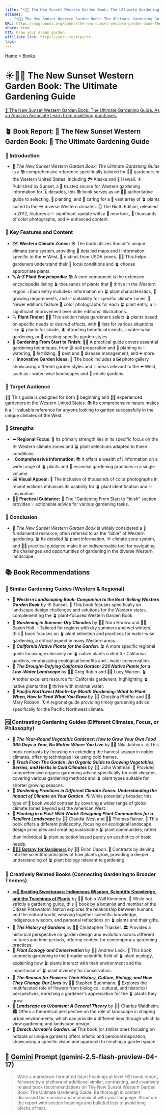 ```yaml
---
title: "☀️📖🌿 The New Sunset Western Garden Book: The Ultimate Gardening Guide"
aliases:
  - "☀️📖🌿 The New Sunset Western Garden Book: The Ultimate Gardening Guide"
URL: https://bagrounds.org/books/the-new-sunset-western-garden-book-the-ultimate-gardening-guide
share: true
CTA: Grow your dream garden.
affiliate link: https://amzn.to/4lpccrr
tags: 
---
```

[Home](../index.md) > [Books](./index.md)  
# ☀️📖🌿 The New Sunset Western Garden Book: The Ultimate Gardening Guide  
[🛒 The New Sunset Western Garden Book: The Ultimate Gardening Guide. As an Amazon Associate I earn from qualifying purchases.](https://amzn.to/4lpccrr)  
  
## 🪴 Book Report: 📖 The New Sunset Western Garden Book: 🌻 The Ultimate Gardening Guide  
  
### 🌿 Introduction  
  
* 📖 *The New Sunset Western Garden Book: The Ultimate Gardening Guide* is a 📚 comprehensive reference specifically tailored for 🧑‍🌾 gardeners in the Western United States, including 🏞️ Alaska and 🌺 Hawaii. ☀️ Published by Sunset, a 🤝 trusted source for Western gardening information for 🗓️ decades, this 📚 book serves as an 🧑‍🏫 authoritative guide to selecting, 🌱 planting, and 💚 caring for a 🌿 vast array of 🪴 plants suited to the ☀️ diverse Western climates. 🗓️ The Ninth Edition, released in 2012, features a ✨ significant update with a 🎨 new look, 📸 thousands of color photographs, and ➕ enhanced content.  
  
### 🔑 Key Features and Content  
  
* 🗺️ **Western Climate Zones:** ☀️ The book utilizes Sunset's unique climate zone system, providing 📍 detailed maps and ℹ️ information specific to the ⬅️ West, 🌳 distinct from USDA zones. 🧑‍🌾 This helps gardeners understand their 📍 local conditions and 🪴 choose appropriate plants.  
* 🔤 **A-Z Plant Encyclopedia:** 📚 A core component is the extensive encyclopedia listing 🪴 thousands of plants that 🌱 thrive in the Western region. ℹ️ Each entry includes ℹ️ information on 🪴 plant characteristics, 🌱 growing requirements, and ✅ suitability for specific climate zones. 📸 Newer editions feature 🎨 color photographs for each 🪴 plant entry, a ✨ significant improvement over older editions' illustrations.  
* 🔍 **Plant Finder:** 🧑‍🌾 This section helps gardeners select 🪴 plants based on specific needs or desired effects, with 📝 lists for various situations like 🪴 plants for shade, 🪲 attracting beneficial insects, 💧 water-wise gardening, or 🏡 creating specific garden styles.  
* 🌱 **Gardening From Start to Finish:** 🧑‍🌾 A practical guide covers essential gardening techniques, from 흙 soil preparation and 🌱 planting to 💧 watering, 🧪 fertilizing, 🐛 pest and 🤒 disease management, and ➕ more.  
* 💡 **Innovative Garden Ideas:** 🏡 The book includes a 🖼️ photo gallery showcasing different garden styles and 💡 ideas relevant to the ⬅️ West, such as 💧 water-wise landscapes and 🍎 edible gardens.  
  
### 🎯 Target Audience  
  
🧑‍🌾 This guide is designed for both 👶 beginning and 🧑‍🌾 experienced gardeners in the Western United States. 📚 Its comprehensive nature makes it a ✨ valuable reference for anyone looking to garden successfully in the unique climates of the West.  
  
### 💪 Strengths  
  
* ⬅️ **Regional Focus:** 💪 Its primary strength lies in its specific focus on the ☀️ Western climate zones and 🪴 plant selections adapted to these conditions.  
* ℹ️ **Comprehensive Information:** 📚 It offers a wealth of ℹ️ information on a wide range of 🪴 plants and 🌱 essential gardening practices in a single volume.  
* 🖼️ **Visual Appeal:** 📸 The inclusion of thousands of color photographs in recent editions enhances its usability for 🪴 plant identification and ✨ inspiration.  
* 🧑‍🏫 **Practical Guidance:** 🌱 The "Gardening From Start to Finish" section provides 💡 actionable advice for various gardening tasks.  
  
### 🏁 Conclusion  
  
* 📖 *The New Sunset Western Garden Book* is widely considered a 🔑 fundamental resource, often referred to as the "bible" of Western gardening. 🪴 Its detailed 🪴 plant information, ☀️ climate zone system, and 🧑‍🏫 practical guidance make it an indispensable tool for navigating the challenges and opportunities of gardening in the diverse Western landscape.  
  
## 📚 Book Recommendations  
  
### 🌳 Similar Gardening Guides (Western & Regional)  
  
* 📖 ***Western Landscaping Book: Companion to the Best-Selling Western Garden Book*** by ☀️ Sunset. 🏡 This book focuses specifically on landscape design challenges and solutions for the Western states, complementing the 🪴 plant-focused Western Garden Book.  
* 📖 ***Gardening in Summer-Dry Climates*** by 🧑‍🌾 Nora Harlow and 🧑‍🌾 Saxon Holt. 💧 Tailored for regions with dry summers and wet winters, this 📖 book focuses on 🪴 plant selection and practices for water-wise gardening, a critical aspect in many Western areas.  
* 📖 ***California Native Plants for the Garden***. 🪴 A more specific regional guide focusing exclusively on 🪴 native plants suited for California gardens, emphasizing ecological benefits and 💧 water conservation.  
* 📖 ***The Drought-Defying California Garden: 230 Native Plants for a Low-Water Landscape*** by 🧑‍🌾 Greg Rubin and 🧑‍🌾 Lucy Warren. 🪴 Another excellent resource for California gardeners, highlighting 🪴 native plants that 🌱 thrive with minimal water.  
* 📖 ***Pacific Northwest Month-by-Month Gardening: What to Plant When, How to Tend What You Grow*** by 🧑‍🌾 Christina Pfeiffer and 🧑‍🌾 Mary Robson. 🗓️ A regional guide providing timely gardening advice specifically for the Pacific Northwest climate.  
  
### 🆚 Contrasting Gardening Guides (Different Climates, Focus, or Philosophy)  
  
* 📖 ***The Year-Round Vegetable Gardener: How to Grow Your Own Food 365 Days a Year, No Matter Where You Live*** by 🧑‍🌾 Niki Jabbour. ❄️ This book contrasts by focusing on extending the harvest season in colder climates, offering techniques like using cold frames.  
* 📖 ***Fresh From The Garden: An Organic Guide to Growing Vegetables, Berries, and Herbs in Cold Climates*** by 🧑‍🌾 John Whitman. 🧊 Provides comprehensive organic gardening advice specifically for cold climates, covering various gardening methods and 🪴 plant types suitable for shorter growing seasons.  
* 📖 ***Gardening Practices in Different Climate Zones: Understanding the Impact of Climate on Your Garden***. 🌎 While potentially broader, this type of 📖 book would contrast by covering a wider range of global climate zones beyond just the American West.  
* 📖 ***Planting in a Post-Wild World: Designing Plant Communities for a Resilient Landscape*** by 🧑‍🌾 Claudia West and 🧑‍🌾 Thomas Rainer. 🌳 This book offers a different philosophy, focusing on ecological landscape design principles and creating sustainable 🪴 plant communities, rather than individual 🪴 plant selection based purely on aesthetics or basic needs.  
* **[🌿🧑‍🌾 Botany for Gardeners](./botany-for-gardeners.md)** by 🧑‍🌾 Brian Capon. 🔬 Contrasts by delving into the scientific principles of how plants grow, providing a deeper understanding of 🪴 plant biology relevant to gardening.  
  
### 🎨 Creatively Related Books (Connecting Gardening to Broader Themes)  
  
* **[🪢🌾 Braiding Sweetgrass: Indigenous Wisdom, Scientific Knowledge, and the Teachings of Plants](./braiding-sweetgrass.md)** by 🧑‍🌾 Robin Wall Kimmerer. 🌿 While not strictly a gardening guide, this 📖 book by a botanist and member of the Citizen Potawatomi Nation explores the relationship between humans and the natural world, weaving together scientific knowledge, Indigenous wisdom, and personal reflections on 🪴 plants and their gifts.  
* 📖 ***The History of Gardens*** by 🧑‍🏫 Christopher Thacker. 🏛️ Provides a historical perspective on garden design and evolution across different cultures and time periods, offering context for contemporary gardening practices.  
* 📖 ***Plant Ecology and Conservation*** by 🧑‍🏫 Andrew Lack. 🌳 This book connects gardening to the broader scientific field of 🪴 plant ecology, explaining how 🪴 plants interact with their environment and the importance of 🪴 plant diversity for conservation.  
* 📖 ***The Reason for Flowers: Their History, Culture, Biology, and How They Change Our Lives*** by 🧑‍🏫 Stephen Buchmann. 🌸 Explores the multifaceted role of flowers from biological, cultural, and historical perspectives, enriching a gardener's appreciation for the 🪴 plants they grow.  
* 📖 ***Landscape as Urbanism: A General Theory*** by 🧑‍🏫 Charles Waldheim. 🏙️ Offers a theoretical perspective on the role of landscape in shaping urban environments, which can provide a different lens through which to view gardening and landscape design.  
* 📖 ***Dereck Jarman's Garden***. 🖼️ This book (or similar ones focusing on notable or unique gardens) offers artistic and personal inspiration, showcasing a specific vision and approach to creating a garden space.  
  
## 💬 [Gemini](../software/gemini.md) Prompt (gemini-2.5-flash-preview-04-17)  
> Write a markdown-formatted (start headings at level H2) book report, followed by a plethora of additional similar, contrasting, and creatively related book recommendations on The New Sunset Western Garden Book: The Ultimate Gardening Guide. Be thorough in content discussed but concise and economical with your language. Structure the report with section headings and bulleted lists to avoid long blocks of text.